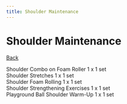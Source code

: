 ```yaml
---
title: Shoulder Maintenance
---
```


# Shoulder Maintenance

[Back](./index)

Shoulder Combo on Foam Roller 1 x 1 set<br>
Shoulder Stretches 1 x 1 set<br>
Shoulder Foam Rolling 1 x 1 set<br>
Shoulder Strengthening Exercises 1 x 1 set<br>
Playground Ball Shoulder Warm-Up 1 x 1 set<br>
